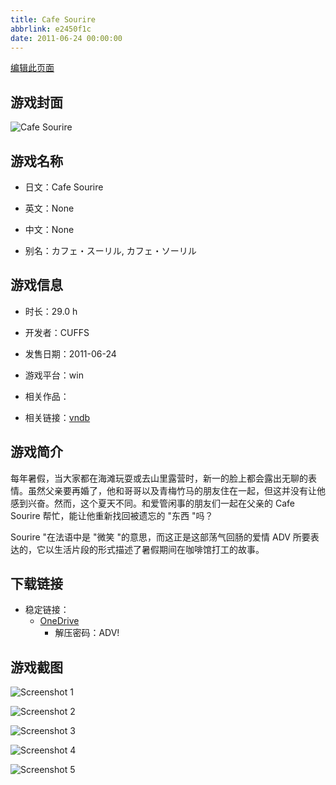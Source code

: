 ```yaml
---
title: Cafe Sourire
abbrlink: e2450f1c
date: 2011-06-24 00:00:00
---
```

[编辑此页面](https://github.com/ACG-3/ADV3-source/blob/main/source/_posts/games/Cafe%20Sourire.md)

## 游戏封面

![Cafe Sourire](https://pan.timero.xyz/d/onedrive/img_lib_001/Cafe%20Sourire_cover.avif)


## 游戏名称

- 日文：Cafe Sourire
- 英文：None
- 中文：None

- 别名：カフェ・スーリル, カフェ・ソーリル


## 游戏信息

- 时长：29.0 h
- 开发者：CUFFS
- 发售日期：2011-06-24
- 游戏平台：win
- 相关作品：

- 相关链接：[vndb](https://vndb.org/v4985)


## 游戏简介

每年暑假，当大家都在海滩玩耍或去山里露营时，新一的脸上都会露出无聊的表情。虽然父亲要再婚了，他和哥哥以及青梅竹马的朋友住在一起，但这并没有让他感到兴奋。然而，这个夏天不同。和爱管闲事的朋友们一起在父亲的 Cafe Sourire 帮忙，能让他重新找回被遗忘的 "东西 "吗？

Sourire "在法语中是 "微笑 "的意思，而这正是这部荡气回肠的爱情 ADV 所要表达的，它以生活片段的形式描述了暑假期间在咖啡馆打工的故事。




## 下载链接

- 稳定链接：
    - [OneDrive](https://pan.timero.xyz/onedrive/adv_lib_001/Cafe%20Sourire)
        - 解压密码：ADV!



## 游戏截图


![Screenshot 1](https://pan.timero.xyz/d/onedrive/img_lib_001/Cafe%20Sourire_Screenshot_1.avif)

![Screenshot 2](https://pan.timero.xyz/d/onedrive/img_lib_001/Cafe%20Sourire_Screenshot_2.avif)

![Screenshot 3](https://pan.timero.xyz/d/onedrive/img_lib_001/Cafe%20Sourire_Screenshot_3.avif)

![Screenshot 4](https://pan.timero.xyz/d/onedrive/img_lib_001/Cafe%20Sourire_Screenshot_4.avif)

![Screenshot 5](https://pan.timero.xyz/d/onedrive/img_lib_001/Cafe%20Sourire_Screenshot_5.avif)

